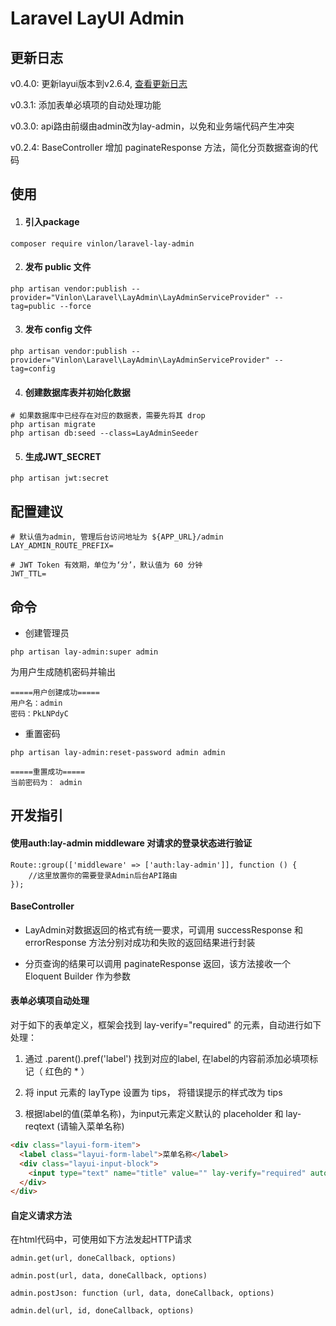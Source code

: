# Laravel LayUI Admin

## 更新日志

v0.4.0: 更新layui版本到v2.6.4, [查看更新日志](https://www.layui.com/doc/base/changelog.html)

v0.3.1: 添加表单必填项的自动处理功能

v0.3.0: api路由前缀由admin改为lay-admin，以免和业务端代码产生冲突

v0.2.4: BaseController 增加 paginateResponse 方法，简化分页数据查询的代码


## 使用

1. #### 引入package 

```shell
composer require vinlon/laravel-lay-admin
```

2. #### 发布 public 文件

```shell
php artisan vendor:publish --provider="Vinlon\Laravel\LayAdmin\LayAdminServiceProvider" --tag=public --force
```

3. #### 发布 config 文件

```shell
php artisan vendor:publish --provider="Vinlon\Laravel\LayAdmin\LayAdminServiceProvider" --tag=config
```

4. #### 创建数据库表并初始化数据

```shell
# 如果数据库中已经存在对应的数据表，需要先将其 drop
php artisan migrate
php artisan db:seed --class=LayAdminSeeder
```

5. #### 生成JWT_SECRET

```shell
php artisan jwt:secret
```
   
## 配置建议

```
# 默认值为admin, 管理后台访问地址为 ${APP_URL}/admin
LAY_ADMIN_ROUTE_PREFIX=

# JWT Token 有效期，单位为‘分’，默认值为 60 分钟
JWT_TTL=

```


## 命令

- 创建管理员

```
php artisan lay-admin:super admin
```

为用户生成随机密码并输出

```
=====用户创建成功=====
用户名：admin
密码：PkLNPdyC
```

- 重置密码

```
php artisan lay-admin:reset-password admin admin
```

```
=====重置成功=====
当前密码为： admin
```


## 开发指引

#### 使用auth:lay-admin middleware 对请求的登录状态进行验证

```
Route::group(['middleware' => ['auth:lay-admin']], function () {
    //这里放置你的需要登录Admin后台API路由
});
```

#### BaseController

- LayAdmin对数据返回的格式有统一要求，可调用 successResponse 和 errorResponse 方法分别对成功和失败的返回结果进行封装

- 分页查询的结果可以调用 paginateResponse 返回，该方法接收一个 Eloquent Builder 作为参数

#### 表单必填项自动处理

对于如下的表单定义，框架会找到 lay-verify="required" 的元素，自动进行如下处理：

1. 通过 .parent().pref('label') 找到对应的label, 在label的内容前添加必填项标记（ 红色的 * ） 

2. 将 input 元素的 layType 设置为 tips， 将错误提示的样式改为 tips

3. 根据label的值(菜单名称)，为input元素定义默认的 placeholder 和 lay-reqtext (请输入菜单名称)

```html
<div class="layui-form-item">
  <label class="layui-form-label">菜单名称</label>
  <div class="layui-input-block">
    <input type="text" name="title" value="" lay-verify="required" autocomplete="off" class="layui-input">
  </div>
</div>
```

#### 自定义请求方法
    
在html代码中，可使用如下方法发起HTTP请求

```
admin.get(url, doneCallback, options)

admin.post(url, data, doneCallback, options)

admin.postJson: function (url, data, doneCallback, options)

admin.del(url, id, doneCallback, options)
```







